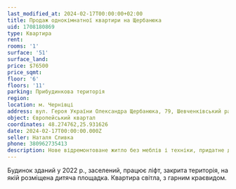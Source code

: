 ```yaml
---
last_modified_at: 2024-02-17T00:00:00+02:00
title: Продаж однокімнатної квартири на Щербанюка
uid: 1708180869
type: Квартира
rent:
rooms: '1'
surface: '51'
surface_land:
price: $76500
price_sqmt:
floor: '6'
floors: '11'
parking: Прибудинкова територія
region:
location: м. Чернівці
address: вул. Героя України Олександра Щербанюка, 79, Шевченківський район
object: Європейський квартал
coordinates: 48.274762,25.931626
date: 2024-02-17T00:00:00.000Z
seller: Наталя Сливка
phone: 380962735413
description: Нове відремонтоване житло без меблів і техніки, придатне для проживання
---
```


Будинок зданий у 2022 р., заселений, працює ліфт, закрита територія, на якій розміщена дитяча площадка. Квартира світла, з гарним краєвидом.
